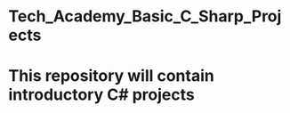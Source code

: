 # Tech_Academy_Basic_C_Sharp_Projects

<h1> This repository will contain introductory C# projects </h1>
